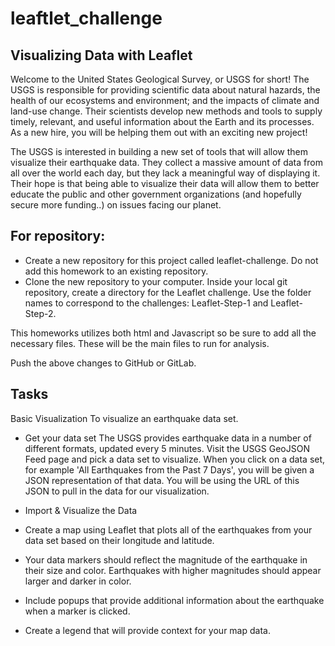 # leaftlet_challenge
## Visualizing Data with Leaflet
Welcome to the United States Geological Survey, or USGS for short! The USGS is responsible for providing scientific data about natural hazards, the health of our ecosystems and environment; and the impacts of climate and land-use change. Their scientists develop new methods and tools to supply timely, relevant, and useful information about the Earth and its processes. As a new hire, you will be helping them out with an exciting new project!

The USGS is interested in building a new set of tools that will allow them visualize their earthquake data. They collect a massive amount of data from all over the world each day, but they lack a meaningful way of displaying it. Their hope is that being able to visualize their data will allow them to better educate the public and other government organizations (and hopefully secure more funding..) on issues facing our planet.

## For repository: 
  - Create a new repository for this project called leaflet-challenge. Do not add this homework to an existing repository.
  - Clone the new repository to your computer.
    Inside your local git repository, create a directory for the Leaflet challenge. Use the folder names to correspond to the challenges: Leaflet-Step-1 and Leaflet-Step-2.

This homeworks utilizes both html and Javascript so be sure to add all the necessary files. These will be the main files to run for analysis.

Push the above changes to GitHub or GitLab.

## Tasks
Basic Visualization
To visualize an earthquake data set.

  - Get your data set
The USGS provides earthquake data in a number of different formats, updated every 5 minutes. Visit the USGS GeoJSON Feed page and pick a data set to visualize. When you click on a data set, for example 'All Earthquakes from the Past 7 Days', you will be given a JSON representation of that data. You will be using the URL of this JSON to pull in the data for our visualization.

  - Import & Visualize the Data

  - Create a map using Leaflet that plots all of the earthquakes from your data set based on their longitude and latitude.

  - Your data markers should reflect the magnitude of the earthquake in their size and color. Earthquakes with higher magnitudes should appear larger and darker in color.

  - Include popups that provide additional information about the earthquake when a marker is clicked.

  - Create a legend that will provide context for your map data.

